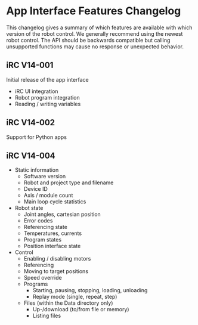 # App Interface Features Changelog

This changelog gives a summary of which features are available with which version of the robot control. We generally recommend using the newest robot control. The API should be backwards compatible but calling unsupported functions may cause no response or unexpected behavior.

## iRC V14-001
Initial release of the app interface
* iRC UI integration
* Robot program integration
* Reading / writing variables

## iRC V14-002
Support for Python apps

## iRC V14-004
* Static information
  * Software version
  * Robot and project type and filename
  * Device ID
  * Axis / module count
  * Main loop cycle statistics
* Robot state
  * Joint angles, cartesian position
  * Error codes
  * Referencing state
  * Temperatures, currents
  * Program states
  * Position interface state
* Control
  * Enabling / disabling motors
  * Referencing
  * Moving to target positions
  * Speed override
  * Programs
    * Starting, pausing, stopping, loading, unloading
    * Replay mode (single, repeat, step)
  * Files (within the Data directory only)
    * Up-/download (to/from file or memory)
    * Listing files
